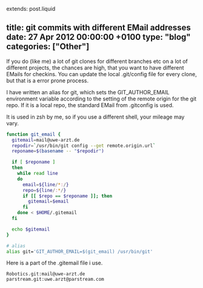 extends: post.liquid

title: git commits with different EMail addresses
date: 27 Apr 2012 00:00:00 +0100
type: "blog"
categories: ["Other"]
---

If you do (like me) a lot of git clones for different branches etc on a lot of different projects, the chances are high,
that you want to have different EMails for checkins. You can update the local .git/config file for every clone, but that is a error prone process.

I have written an alias for git, which sets the GIT_AUTHOR_EMAIL environment variable according to the setting of the remote origin for the git repo.
If it is a local repo, the standard EMail from .gitconfig is used.

<!-- more -->

It is used in zsh by me, so if you use a different shell, your mileage may vary.

```bash
function git_email {
  gitemail=mail@uwe-arzt.de
  repodir=`/usr/bin/git config --get remote.origin.url`
  reponame=$(basename -- "$repodir")

  if [ $reponame ]
  then
    while read line
    do
      email=${line/*:/}
      repo=${line/:*/}
      if [[ $repo == $reponame ]]; then
        gitemail=$email
      fi
    done < $HOME/.gitemail
  fi

  echo $gitemail
}

# alias
alias git='GIT_AUTHOR_EMAIL=$(git_email) /usr/bin/git'
```

Here is a part of the .gitemail file i use.

```
Robotics.git:mail@uwe-arzt.de
parstream.git:uwe.arzt@parstream.com
```
